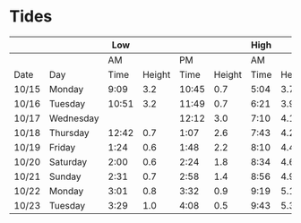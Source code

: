 # Tides

| || Low||||High||||
|---|---|---|---|---|---|---|---|---|---|
| ||AM||PM||AM|| PM||
|Date|Day|Time|Height|Time|Height|Time|Height|Time|Height|
|10/15|Monday|9:09|3.2|10:45|0.7|5:04|3.7|2:53|4.5|
|10/16|Tuesday|10:51|3.2|11:49|0.7|6:21|3.9|4:11|4.3|
|10/17|Wednesday| | |12:12|3.0|7:10|4.1|5:28|4.2|
|10/18|Thursday|12:42|0.7|1:07|2.6|7:43|4.2|6:33|4.3|
|10/19|Friday|1:24|0.6|1:48|2.2|8:10|4.4|7:25|4.5|
|10/20|Saturday|2:00|0.6|2:24|1.8|8:34|4.6|8:10|4.6|
|10/21|Sunday|2:31|0.7|2:58|1.4|8:56|4.9|8:52|4.6|
|10/22|Monday|3:01|0.8|3:32|0.9|9:19|5.1|9:32|4.6|
|10/23|Tuesday|3:29|1.0|4:08|0.5|9:43|5.3|10:14|4.6|
